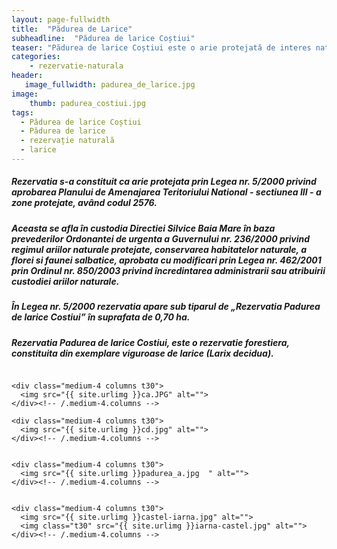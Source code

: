 ```yaml
---
layout: page-fullwidth
title:  "Pădurea de Larice"
subheadline:  "Pădurea de larice Coștiui"
teaser: "Pădurea de larice Coștiui este o arie protejată de interes național ce corespunde categoriei a IV-a (rezervație naturală de tip forestier), situată în nordul județului Maramureș, pe teritoriul administrativ al comunei Rona de Sus."
categories:
    - rezervatie-naturala
header:
   image_fullwidth: padurea_de_larice.jpg
image:
    thumb: padurea_costiui.jpg  
tags:
  - Pădurea de larice Coștiui
  - Pădurea de larice
  - rezervație naturală
  - larice
---
```

##### Rezervatia s-a constituit ca arie protejata prin Legea nr. 5/2000 privind aprobarea Planului de Amenajarea Teritoriului National - sectiunea III - a zone protejate, având codul 2576. 
##### Aceasta se afla în custodia Directiei Silvice Baia Mare în baza prevederilor Ordonantei de urgenta a Guvernului nr. 236/2000 privind regimul ariilor naturale protejate, conservarea habitatelor naturale, a florei si faunei salbatice, aprobata cu modificari prin Legea nr. 462/2001 prin Ordinul nr. 850/2003 privind încredintarea administrarii sau atribuirii custodiei ariilor naturale.
##### În Legea nr. 5/2000 rezervatia apare sub tiparul de „Rezervatia Padurea de larice Costiui” în suprafata de 0,70 ha.
##### Rezervatia Padurea de larice Costiui, este o rezervatie forestiera, constituita din exemplare viguroase de larice (Larix decidua).

<!--more-->

<div class="row">
    <div class="medium-4 columns t30">
    <img src="{{ site.urlimg }}padurea_costiui.jpg" alt="">
    </div><!-- /.medium-4.columns -->

    <div class="medium-4 columns t30">
      <img src="{{ site.urlimg }}ca.JPG" alt="">
    </div><!-- /.medium-4.columns -->

    <div class="medium-4 columns t30">
      <img src="{{ site.urlimg }}cd.jpg" alt="">
    </div><!-- /.medium-4.columns -->

</div><!-- /.row -->
<div class="row">
    <div class="medium-8 columns t30">
    <img src="{{ site.urlimg }}padurea_costiui.jpg" alt="">
    </div><!-- /.medium-8.columns -->

    <div class="medium-4 columns t30">
      <img src="{{ site.urlimg }}padurea_a.jpg 	" alt="">
    </div><!-- /.medium-4.columns -->

</div><!-- /.row -->


<div class="row">
    <div class="medium-8 columns t30">
    <img src="{{ site.urlimg }}padurea_b.jpg" alt="">
    </div><!-- /.medium-8.columns -->

    <div class="medium-4 columns t30">
      <img src="{{ site.urlimg }}castel-iarna.jpg" alt="">
      <img class="t30" src="{{ site.urlimg }}iarna-castel.jpg" alt="">
    </div><!-- /.medium-4.columns -->

</div><!-- /.row -->

 [1]: http://foundation.zurb.com/docs/components/grid.html
